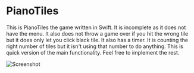 PianoTiles
==========
This is PianoTiles the game written in Swift. It is incomplete as it does not have the menu. It also does not throw a game over if you hit the wrong tile but it does only let you click black tile. It also has a timer. It is counting the right number of tiles but it isn't using that number to do anything. This is quick version of the main functionality. Feel free to implement the rest. 

![Screenshot](https://raw.githubusercontent.com/skipallmighty/PianoTiles/master/pianotiles.gif)
